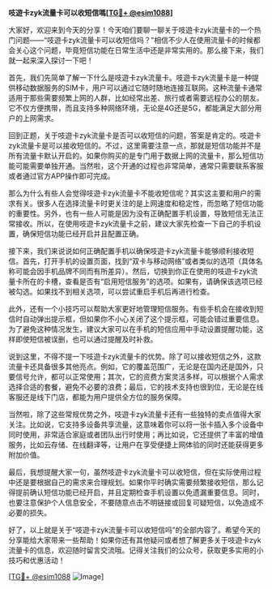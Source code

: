 **吱遊卡zyk流量卡可以收短信嗎[[TG💪+ @esim1088](https://t.me/s/esim1088)]**

大家好，欢迎来到今天的分享！今天咱们要聊一聊关于吱遊卡zyk流量卡的一个热门问题——“吱遊卡zyk流量卡可以收短信吗？”相信不少人在使用流量卡的时候都会关心这个问题，毕竟短信功能在日常生活中还是非常实用的。那么接下来，我们就一起来深入探讨一下吧！

首先，我们先简单了解一下什么是吱遊卡zyk流量卡。吱遊卡zyk流量卡是一种提供移动数据服务的SIM卡，用户可以通过它随时随地连接互联网。这种流量卡通常适用于那些需要频繁上网的人群，比如经常出差、旅行或者需要远程办公的朋友。它不仅方便携带，而且支持多种网络环境，无论是4G还是5G，都能满足大部分用户的上网需求。

回到正题，关于吱遊卡zyk流量卡是否可以收短信的问题，答案是肯定的。吱遊卡zyk流量卡是可以接收短信的。不过，这里需要注意一点，那就是短信功能并不是所有流量卡默认开启的。如果你购买的是专门用于数据上网的流量卡，那么短信功能可能需要单独开通。当然啦，这个开通的过程也非常简单，通常只需要联系客服或者通过官方APP操作即可完成。

那么为什么有些人会觉得吱遊卡zyk流量卡不能收短信呢？其实这主要和用户的需求有关。很多人在选择流量卡时更关注的是上网速度和稳定性，而忽略了短信功能的重要性。另外，也有一些人可能是因为没有正确配置手机设置，导致短信无法正常接收。所以，在使用吱遊卡zyk流量卡之前，建议大家先检查一下自己的手机设置，确保短信功能已经开启并且配置正确。

接下来，我们来说说如何正确配置手机以确保吱遊卡zyk流量卡能够顺利接收短信。首先，打开手机的设置页面，找到“双卡与移动网络”或者类似的选项（具体名称可能会因手机品牌不同而有所差异）。然后，切换到你正在使用的吱遊卡zyk流量卡所在的卡槽，查看是否有“启用短信服务”的选项。如果有，请确保该选项已经被勾选。如果找不到相关选项，可以尝试重启手机后再进行检查。

此外，还有一个小技巧可以帮助大家更好地管理短信服务。有些手机会在接收到短信时自动弹出提示框，但如果你不小心关闭了这个提示框，可能会错过重要信息。为了避免这种情况发生，建议大家可以在手机的短信应用中手动设置提醒功能，这样即使短信被误删，也可以通过提醒及时补救。

说到这里，不得不提一下吱遊卡zyk流量卡的优势。除了可以接收短信之外，这款流量卡还具备很多其他亮点。例如，它的覆盖范围广，无论是在国内还是国外，只要信号允许，都可以正常使用；其次，它的资费方案灵活多样，可以根据个人需求选择合适的套餐，避免不必要的浪费；最后，它的技术支持也很到位，无论是在线客服还是线下门店，都能为用户提供全方位的服务保障。

当然啦，除了这些常规优势之外，吱遊卡zyk流量卡还有一些独特的卖点值得大家关注。比如说，它支持多设备共享流量，这意味着你可以将一张卡插入多个设备中同时使用，非常适合家庭或者团队出行时使用；再比如说，它还提供了丰富的增值服务，比如云存储、在线翻译等，让用户在享受便捷上网体验的同时还能获得更多附加价值。

最后，我想提醒大家一句，虽然吱遊卡zyk流量卡可以收短信，但在实际使用过程中还是要根据自己的需求来合理规划。如果你平时确实需要频繁接收短信，那么记得提前确认短信功能已经开启，并且定期检查手机设置以免遗漏重要信息。同时，也要注意保护个人信息安全，不要随意点击不明链接或回复可疑短信，以免造成不必要的损失。

好了，以上就是关于“吱遊卡zyk流量卡可以收短信吗”的全部内容了。希望今天的分享能给大家带来一些帮助！如果你还有其他疑问或者想了解更多关于吱遊卡zyk流量卡的信息，欢迎随时留言交流哦。记得关注我们的公众号，获取更多实用的小技巧和优惠活动！

[[TG💪+ @esim1088](https://t.me/s/esim1088) ![Image](https://i.postimg.cc/4NQfJmqS/Snipaste-2025-05-13-00-14-12.png)]